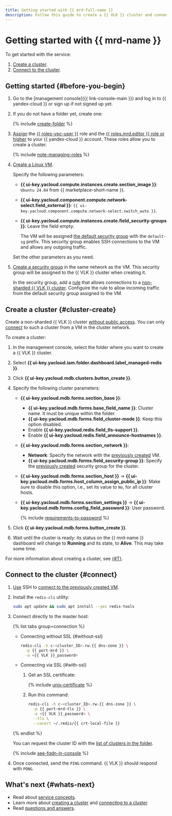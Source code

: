 ```yaml
---
title: Getting started with {{ mrd-full-name }}
description: Follow this guide to create a {{ VLK }} cluster and connect to it.
---
```


# Getting started with {{ mrd-name }}

To get started with the service:
1. [Create a cluster](#cluster-create).
1. [Connect to the cluster](#connect).


## Getting started {#before-you-begin}

1. Go to the [management console]({{ link-console-main }}) and log in to {{ yandex-cloud }} or sign up if not signed up yet.

1. If you do not have a folder yet, create one:

   {% include [create-folder](../_includes/create-folder.md) %}

1. [Assign](../iam/operations/roles/grant.md) the [{{ roles-vpc-user }}](../vpc/security/index.md#vpc-user) role and the [{{ roles.mrd.editor }} role or higher](security/index.md#roles-list) to your {{ yandex-cloud }} account. These roles allow you to create a cluster.

    {% include [note-managing-roles](../_includes/mdb/note-managing-roles.md) %}

1. [Create a Linux VM](../compute/operations/vm-create/create-linux-vm.md#console_1).

    Specify the following parameters:

    * **{{ ui-key.yacloud.compute.instances.create.section_image }}**: `Ubuntu 24.04` from {{ marketplace-short-name }}.
    * **{{ ui-key.yacloud.component.compute.network-select.field_external }}**: `{{ ui-key.yacloud.component.compute.network-select.switch_auto }}`.
    * **{{ ui-key.yacloud.compute.instances.create.field_security-groups }}**: Leave the field empty.

        The VM will be assigned [the default security group](../vpc/concepts/security-groups.md) with the `default-sg` prefix. This security group enables SSH connections to the VM and allows any outgoing traffic.

    Set the other parameters as you need.

1. [Create a security group](../vpc/operations/security-group-create.md) in the same network as the VM. This security group will be assigned to the {{ VLK }} cluster when creating it.

    In the security group, add a [rule](./operations/connect/index.md#configuring-security-groups) that allows connections to a [non-sharded {{ VLK }} cluster](./concepts/sharding.md). Configuire the rule to allow incoming traffic from the default security group assigned to the VM.


## Create a cluster {#cluster-create}


Create a non-sharded {{ VLK }} cluster [without public access](./concepts/network.md#public-access-to-host). You can only [connect](#connect) to such a cluster from a VM in the cluster network.


To create a cluster:

1. In the management console, select the folder where you want to create a {{ VLK }} cluster.
1. Select **{{ ui-key.yacloud.iam.folder.dashboard.label_managed-redis }}**.
1. Click **{{ ui-key.yacloud.mdb.clusters.button_create }}**.
1. Specify the following cluster parameters:

    * **{{ ui-key.yacloud.mdb.forms.section_base }}**:

        * **{{ ui-key.yacloud.mdb.forms.base_field_name }}**: Cluster name. It must be unique within the folder.
        * **{{ ui-key.yacloud.mdb.forms.field_cluster-mode }}**: Keep this option disabled.
        * Enable **{{ ui-key.yacloud.redis.field_tls-support }}**.
        * Enable **{{ ui-key.yacloud.redis.field_announce-hostnames }}**.

    * **{{ ui-key.yacloud.mdb.forms.section_network }}**:

        * **Network**: Specify the network with the [previously created](#before-you-begin) VM.
        * **{{ ui-key.yacloud.mdb.forms.field_security-group }}**: Specify the [previously created](#before-you-begin) security group for the cluster.

    * **{{ ui-key.yacloud.mdb.forms.section_host }}** → **{{ ui-key.yacloud.mdb.forms.host_column_assign_public_ip }}**: Make sure to disable this option, i.e., set its value to `No`, for all cluster hosts.

    * **{{ ui-key.yacloud.mdb.forms.section_settings }}** → **{{ ui-key.yacloud.mdb.forms.config_field_password }}**: User password.

        {% include [requirements-to-password](../_includes/mdb/mrd/requirements-to-password.md) %}

1. Click **{{ ui-key.yacloud.mdb.forms.button_create }}**.
1. Wait until the cluster is ready: its status on the {{ mrd-name }} dashboard will change to **Running** and its state, to **Alive**. This may take some time.

For more information about creating a cluster, see [{#T}](./operations/cluster-create.md).

## Connect to the cluster {#connect}

1. [Use](../compute/operations/vm-connect/ssh.md) SSH to [connect to the previously created VM](#before-you-begin).

1. Install the `redis-cli` utility:

    ```bash
    sudo apt update && sudo apt install --yes redis-tools
    ```

1. Connect directly to the master host:

    {% list tabs group=connection %}

    - Connecting without SSL {#without-ssl}

        ```bash
        redis-cli -h c-<cluster_ID>.rw.{{ dns-zone }} \
          -p {{ port-mrd }} \
          -a <{{ VLK }}_password>
        ```

    - Connecting via SSL {#with-ssl}

        1. Get an SSL certificate:

            {% include [unix-certificate](../_includes/mdb/mrd/unix-certificate.md) %}

        1. Run this command:

            ```bash
            redis-cli -h c-<cluster_ID>.rw.{{ dns-zone }} \
              -p {{ port-mrd-tls }} \
              -a <{{ VLK }}_password> \
              --tls \
              --cacert ~/.redis/{{ crt-local-file }}
            ```

    {% endlist %}

    You can request  the cluster ID with the [list of clusters in the folder](./operations/cluster-list.md#list-clusters).

    {% include [see-fqdn-in-console](../_includes/mdb/see-fqdn-in-console.md) %}

1. Once connected, send the `PING` command. {{ VLK }} should respond with `PONG`.

## What's next {#whats-next}

* Read about [service concepts](concepts/index.md).
* Learn more about [creating a cluster](operations/cluster-create.md) and [connecting to a cluster](operations/connect/index.md).
* Read [questions and answers](qa/general.md).
